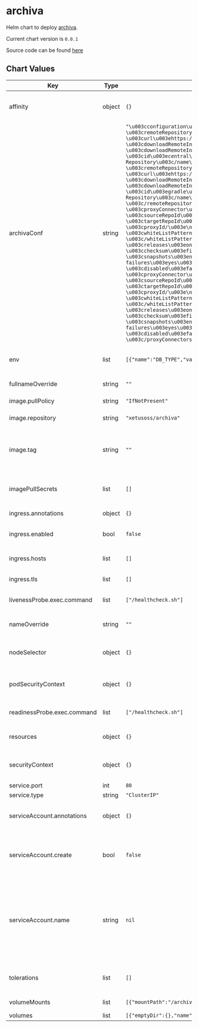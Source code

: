archiva
=======
Helm chart to deploy [archiva](https://hub.docker.com/r/xetusoss/archiva/).

Current chart version is `0.0.1`

Source code can be found [here](https://github.com/slamdev/helm-charts/tree/master/charts/archiva)



## Chart Values

| Key | Type | Default | Description |
|-----|------|---------|-------------|
| affinity | object | `{}` | affinity for scheduler pod assignment |
| archivaConf | string | `"\u003cconfiguration\u003e\n    \u003cremoteRepositories\u003e\n        \u003cremoteRepository\u003e\n            \u003curl\u003ehttps://repo.maven.apache.org/maven2\u003c/url\u003e\n            \u003cdownloadRemoteIndex\u003efalse\u003c/downloadRemoteIndex\u003e\n            \u003cdownloadRemoteIndexOnStartup\u003efalse\u003c/downloadRemoteIndexOnStartup\u003e\n            \u003cid\u003ecentral\u003c/id\u003e\n            \u003cname\u003eCentral Repository\u003c/name\u003e\n        \u003c/remoteRepository\u003e\n        \u003cremoteRepository\u003e\n            \u003curl\u003ehttps://plugins.gradle.org/m2\u003c/url\u003e\n            \u003cdownloadRemoteIndex\u003efalse\u003c/downloadRemoteIndex\u003e\n            \u003cdownloadRemoteIndexOnStartup\u003efalse\u003c/downloadRemoteIndexOnStartup\u003e\n            \u003cid\u003egradle\u003c/id\u003e\n            \u003cname\u003eGradle Plugins Repository\u003c/name\u003e\n        \u003c/remoteRepository\u003e\n    \u003c/remoteRepositories\u003e\n    \u003cproxyConnectors\u003e\n        \u003cproxyConnector\u003e\n            \u003corder\u003e1\u003c/order\u003e\n            \u003csourceRepoId\u003einternal\u003c/sourceRepoId\u003e\n            \u003ctargetRepoId\u003ecentral\u003c/targetRepoId\u003e\n            \u003cproxyId/\u003e\n            \u003cwhiteListPatterns\u003e\n                \u003cwhiteListPattern\u003e**/*\u003c/whiteListPattern\u003e\n            \u003c/whiteListPatterns\u003e\n            \u003cpolicies\u003e\n                \u003creleases\u003eonce\u003c/releases\u003e\n                \u003cchecksum\u003efix\u003c/checksum\u003e\n                \u003csnapshots\u003enever\u003c/snapshots\u003e\n                \u003ccache-failures\u003eyes\u003c/cache-failures\u003e\n            \u003c/policies\u003e\n            \u003cdisabled\u003efalse\u003c/disabled\u003e\n        \u003c/proxyConnector\u003e\n        \u003cproxyConnector\u003e\n            \u003corder\u003e2\u003c/order\u003e\n            \u003csourceRepoId\u003einternal\u003c/sourceRepoId\u003e\n            \u003ctargetRepoId\u003egradle\u003c/targetRepoId\u003e\n            \u003cproxyId/\u003e\n            \u003cwhiteListPatterns\u003e\n                \u003cwhiteListPattern\u003e**/*\u003c/whiteListPattern\u003e\n            \u003c/whiteListPatterns\u003e\n            \u003cpolicies\u003e\n                \u003creleases\u003eonce\u003c/releases\u003e\n                \u003cchecksum\u003efix\u003c/checksum\u003e\n                \u003csnapshots\u003enever\u003c/snapshots\u003e\n                \u003ccache-failures\u003eyes\u003c/cache-failures\u003e\n            \u003c/policies\u003e\n            \u003cdisabled\u003efalse\u003c/disabled\u003e\n        \u003c/proxyConnector\u003e\n    \u003c/proxyConnectors\u003e\n\u003c/configuration\u003e"` | archiva config to provision inside of the container |
| env | list | `[{"name":"DB_TYPE","value":"derby"}]` | environment variables for the deployment |
| fullnameOverride | string | `""` | full name of the chart. |
| image.pullPolicy | string | `"IfNotPresent"` | image pull policy |
| image.repository | string | `"xetusoss/archiva"` | image repository |
| image.tag | string | `""` | image tag (chart's appVersion value will be used if not set) |
| imagePullSecrets | list | `[]` | image pull secret for private images |
| ingress.annotations | object | `{}` | ingress annotations |
| ingress.enabled | bool | `false` | enables Ingress for archiva |
| ingress.hosts | list | `[]` | ingress accepted hostnames |
| ingress.tls | list | `[]` | ingress TLS configuration |
| livenessProbe.exec.command | list | `["/healthcheck.sh"]` | command for liveness probe |
| nameOverride | string | `""` | override name of the chart |
| nodeSelector | object | `{}` | node for scheduler pod assignment |
| podSecurityContext | object | `{}` | specifies security settings for a pod |
| readinessProbe.exec.command | list | `["/healthcheck.sh"]` | command for readiness probe |
| resources | object | `{}` | custom resource configuration |
| securityContext | object | `{}` | specifies security settings for a container |
| service.port | int | `80` | service port |
| service.type | string | `"ClusterIP"` | service type |
| serviceAccount.annotations | object | `{}` | annotations to add to the service account |
| serviceAccount.create | bool | `false` | specifies whether a service account should be created |
| serviceAccount.name | string | `nil` | the name of the service account to use; if not set and create is true, a name is generated using the fullname template |
| tolerations | list | `[]` | tolerations for scheduler pod assignment |
| volumeMounts | list | `[{"mountPath":"/archiva-data","name":"data"}]` | volume mounts |
| volumes | list | `[{"emptyDir":{},"name":"data"}]` | volumes |
